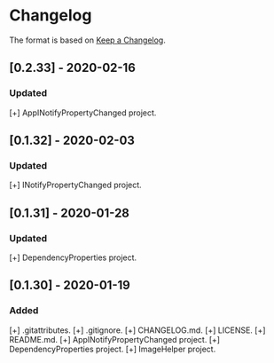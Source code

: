 # Changelog

The format is based on [Keep a Changelog](https://keepachangelog.com/en/1.0.0/).

## [0.2.33] - 2020-02-16
### Updated
  [+] AppINotifyPropertyChanged project.

## [0.1.32] - 2020-02-03
### Updated
  [+] INotifyPropertyChanged project.

## [0.1.31] - 2020-01-28
### Updated
  [+] DependencyProperties project.

## [0.1.30] - 2020-01-19
### Added
  [+] .gitattributes.
  [+] .gitignore.
  [+] CHANGELOG.md.
  [+] LICENSE.
  [+] README.md.
  [+] AppINotifyPropertyChanged project.
  [+] DependencyProperties project.
  [+] ImageHelper project.
